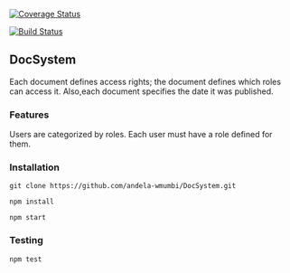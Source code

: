 [![Coverage Status](https://coveralls.io/repos/github/andela-wmumbi/DocSystem/badge.svg?branch=develop)](https://coveralls.io/github/andela-wmumbi/DocSystem?branch=develop)

[![Build Status](https://travis-ci.org/andela-wmumbi/DocSystem.svg?branch=feature%2F149467673%2Fdeploy-to-heroku)](https://travis-ci.org/andela-wmumbi/DocSystem)

## DocSystem
Each document defines access rights; the document defines which roles can access it. Also,each document specifies the date it was published.

### Features
Users are categorized by roles. Each user must have a role defined for them.

### Installation
    git clone https://github.com/andela-wmumbi/DocSystem.git

    npm install

    npm start

### Testing
    npm test



